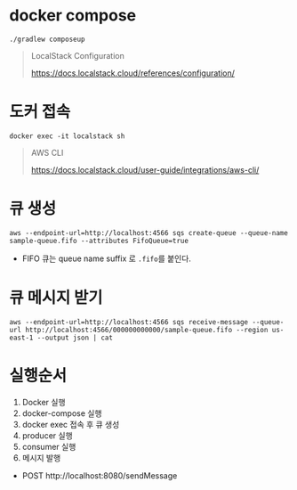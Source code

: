 # docker compose
```shell
./gradlew composeup
```

> LocalStack Configuration
> 
> https://docs.localstack.cloud/references/configuration/

# 도커 접속
```shell
docker exec -it localstack sh
```

> AWS CLI
> 
> https://docs.localstack.cloud/user-guide/integrations/aws-cli/
 
# 큐 생성
```shell
aws --endpoint-url=http://localhost:4566 sqs create-queue --queue-name sample-queue.fifo --attributes FifoQueue=true
```
- FIFO 큐는 queue name suffix 로 `.fifo`를 붙인다.

# 큐 메시지 받기
```shell
aws --endpoint-url=http://localhost:4566 sqs receive-message --queue-url http://localhost:4566/000000000000/sample-queue.fifo --region us-east-1 --output json | cat
```

# 실행순서
1. Docker 실행
2. docker-compose 실행
3. docker exec 접속 후 큐 생성
4. producer 실행
5. consumer 실행
6. 메시지 발행 
- POST http://localhost:8080/sendMessage

